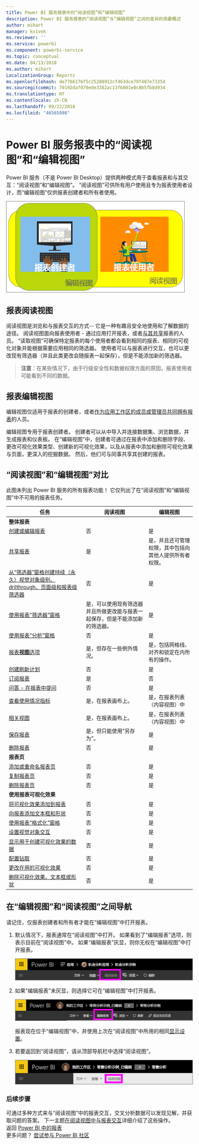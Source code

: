 ```yaml
---
title: Power BI 服务报表中的“阅读视图”和“编辑视图”
description: Power BI 服务报表的“阅读视图”与“编辑视图”之间的差异的简要概述
author: mihart
manager: kvivek
ms.reviewer: ''
ms.service: powerbi
ms.component: powerbi-service
ms.topic: conceptual
ms.date: 04/13/2018
ms.author: mihart
LocalizationGroup: Reports
ms.openlocfilehash: de7766176f5c25288912cf463dce79f487e7335d
ms.sourcegitcommit: 70192daf070ede3382ac13f6001e0c8b5fb8d934
ms.translationtype: HT
ms.contentlocale: zh-CN
ms.lasthandoff: 09/22/2018
ms.locfileid: "46565098"
---
```

# <a name="reading-view-and-editing-view-in-power-bi-service-reports"></a>Power BI 服务报表中的“阅读视图”和“编辑视图”
Power BI 服务（不是 Power BI Desktop）提供两种模式用于查看报表和与其交互：“阅读视图”和“编辑视图”。 “阅读视图”可供所有用户使用且专为报表使用者设计，而“编辑视图”仅供报表创建者和所有者使用。

![报表创建者和报表使用者的图稿](./media/end-user-reading-view/power-bi-creators-consumers.png)

## <a name="report-reading-view"></a>报表阅读视图

 阅读视图是浏览和与报表交互的方式-- 它是一种有趣且安全地使用和了解数据的途径。 阅读视图面向报表使用者 - 通过应用打开报表，或者[与其共享](../service-share-dashboards.md)报表的人员。 “读取视图”可确保特定报表的每个使用者都会看到相同的报表、相同的可视化对象并能根据需要应用相同的筛选器。  使用者可以与报表进行交互，也可以更改现有筛选器（并且此类更改会随报表一起保存），但是不能添加新的筛选器。

>**注意**：在某些情况下，由于行级安全性和数据权限方面的原因，报表使用者可能看到不同的数据。

## <a name="report-editing-view"></a>报表编辑视图

编辑视图仅适用于报表的创建者，或者[作为应用工作区的成员或管理员共同拥有报表](end-user-create-apps.md)的人员。

编辑视图专用于报表创建者。 创建者可以从中导入并连接数据集、浏览数据，并生成报表和仪表板。 在“编辑视图”中，创建者可通过在报表中添加和删除字段、更改可视化效果类型、创建新的可视化效果，以及从报表中添加和删除可视化效果与页面，更深入的挖掘数据。 然后，他们可与同事共享其创建的报表。

## <a name="reading-view-versus-editing-view"></a>“阅读视图”和“编辑视图”对比
此图未列出 Power BI 服务的所有报表功能！ 它仅列出了在“阅读视图”和“编辑视图”中不可用的报表任务。


|任务  | 阅读视图  | 编辑视图 |
|-------------------------|-------|-------|
|**整体报表**  |
| [创建或编辑报表](../service-report-create-new.md) | 否  | 是 |
| [共享报表](../service-share-reports.md)| 是 | 是，并且还可管理权限，其中包括向其他人提供所有者权限。 |
| [从“筛选器”窗格创建持续（永久）视觉对象级别、drilthrough、页面级和报表级筛选器](../power-bi-report-add-filter.md) | 否  | 是 |
| [使用报表“筛选器”窗格](end-user-report-filter.md) | 是，可以使用现有筛选器并且所做更改能与报表一起保存，但是不能添加新的筛选器。 | 是 |
| [使用报表“分析”窗格](../service-analytics-pane.md) | 否 | 是 |
| [报表**视图**选项](../power-bi-report-display-settings.md) | 是，但存在一些例外情况。 | 是，包括网格线、对齐和锁定在内所有的操作。 |
| [创建刷新计划](../refresh-data.md) | 否  | 是 |
| [订阅报表](end-user-subscribe.md) | 是 | 否 |
| [问答 - 在报表中提问](end-user-q-and-a.md) | 否  | 是 |
| [查看使用情况指标](../service-usage-metrics.md) | 是，在报表画布上。 | 是，在报表列表（内容视图）中 |
| [相关视图](end-user-related.md) | 是，在报表画布上。 | 是，在报表列表（内容视图）中 |
| [保存报表](../service-report-save.md) | 是，但只能使用“另存为”。 | 是 |
| [删除报表](end-user-delete.md) | 否  | 是 |
|**报表页** |
| [添加或重命名报表页](../power-bi-report-add-page.md)  | 否  | 是  |
| [复制报表页](../power-bi-report-copy-paste-page.md) | 否  | 是 |
| [删除报表页](end-user-delete.md) | 否 | 是 |
|**使用报表可视化效果**|
| [将可视化效果添加到报表](../visuals/power-bi-report-add-visualizations-i.md) | 否  | 是 |
| [向报表添加文本框和形状](../power-bi-reports-add-text-and-shapes.md) | 否  | 是 |
| [使用报表“格式化”窗格](../service-the-report-editor-take-a-tour.md) | 否 | 是 |
| [设置视觉对象交互](end-user-interactions.md) | 否  | 是 |
| [显示用于创建可视化效果的数据](end-user-show-data.md) | 否  | 是 |
| [配置钻取](end-user-drill.md) | 否  | 是 |
| [更改在用的可视化效果](../visuals/power-bi-report-change-visualization-type.md) | 否 | 是|
| [删除可视化效果、文本框或形状](end-user-delete.md)| 否 | 是 |


## <a name="navigating-between-editing-view-and-reading-view"></a>在“编辑视图”和“阅读视图”之间导航
请记住，仅报表创建者和所有者才能在“编辑视图”中打开报表。

1. 默认情况下，报表通常在“阅读视图”中打开。 如果看到了“编辑报表”选项，则表示目前在“阅读视图”中。 如果“编辑报表”灰显，则你无权在“编辑视图”中打开报表。

   ![编辑灰显报表](./media/end-user-reading-view/power-bi-edit-report-grey.png)

2. 如果“编辑报表”未灰显，则选择它可在“编辑视图”中打开报表。

   ![编辑报表选项](./media/end-user-reading-view/power-bi-edit-report.png)

   报表现在位于“编辑视图”中，并使用上次在“阅读视图”中所用的相同[显示设置](../power-bi-report-display-settings.md)。

2. 若要返回到“阅读视图”，请从顶部导航栏中选择“阅读视图”。

    ![“阅读视图”选项](./media/end-user-reading-view/power-bi-reading-view.png)



### <a name="next-steps"></a>后续步骤
可通过多种方式来与“阅读视图”中的报表交互，交叉分析数据可以发现见解，并获取问题的答案。  下一主题[在阅读视图中与报表交互](../service-interact-with-a-report-in-editing-view.md)详细介绍了这些操作。    
返回 [Power BI 中的报表](end-user-reports.md)    
更多问题？ [尝试参与 Power BI 社区](http://community.powerbi.com/)
